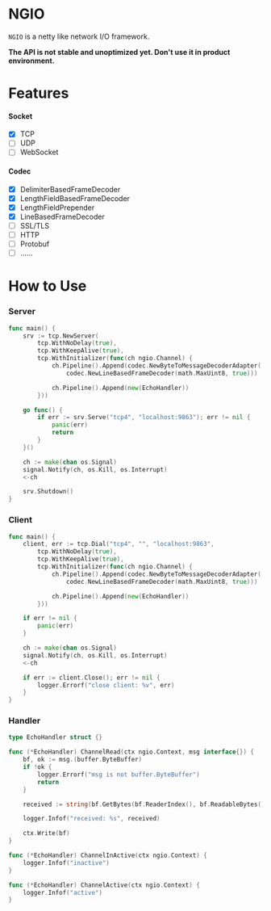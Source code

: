 # NGIO

`NGIO` is a netty like network I/O framework.

**The API is not stable and unoptimized yet. Don't use it in product environment.**

# Features
#### Socket
- [x] TCP
- [ ] UDP
- [ ] WebSocket

#### Codec
- [x] DelimiterBasedFrameDecoder
- [x] LengthFieldBasedFrameDecoder
- [x] LengthFieldPrepender
- [x] LineBasedFrameDecoder
- [ ] SSL/TLS
- [ ] HTTP
- [ ] Protobuf
- [ ] ......

# How to Use
### Server

```go
func main() {
	srv := tcp.NewServer(
		tcp.WithNoDelay(true),
		tcp.WithKeepAlive(true),
		tcp.WithInitializer(func(ch ngio.Channel) {
			ch.Pipeline().Append(codec.NewByteToMessageDecoderAdapter(
				codec.NewLineBasedFrameDecoder(math.MaxUint8, true)))

			ch.Pipeline().Append(new(EchoHandler))
		}))

	go func() {
		if err := srv.Serve("tcp4", "localhost:9863"); err != nil {
			panic(err)
			return
		}
	}()

	ch := make(chan os.Signal)
	signal.Notify(ch, os.Kill, os.Interrupt)
	<-ch

	srv.Shutdown()
}
```

### Client

```go
func main() {
	client, err := tcp.Dial("tcp4", "", "localhost:9863",
		tcp.WithNoDelay(true),
		tcp.WithKeepAlive(true),
		tcp.WithInitializer(func(ch ngio.Channel) {
			ch.Pipeline().Append(codec.NewByteToMessageDecoderAdapter(
				codec.NewLineBasedFrameDecoder(math.MaxUint8, true)))

			ch.Pipeline().Append(new(EchoHandler))
		}))

	if err != nil {
		panic(err)
	}

	ch := make(chan os.Signal)
	signal.Notify(ch, os.Kill, os.Interrupt)
	<-ch

	if err := client.Close(); err != nil {
		logger.Errorf("close client: %v", err)
	}
}
```

### Handler

```go
type EchoHandler struct {}

func (*EchoHandler) ChannelRead(ctx ngio.Context, msg interface{}) {
	bf, ok := msg.(buffer.ByteBuffer)
	if !ok {
		logger.Errorf("msg is not buffer.ByteBuffer")
		return
	}

	received := string(bf.GetBytes(bf.ReaderIndex(), bf.ReadableBytes()))

	logger.Infof("received: %s", received)

	ctx.Write(bf)
}

func (*EchoHandler) ChannelInActive(ctx ngio.Context) {
	logger.Infof("inactive")
}

func (*EchoHandler) ChannelActive(ctx ngio.Context) {
	logger.Infof("active")
}
```
